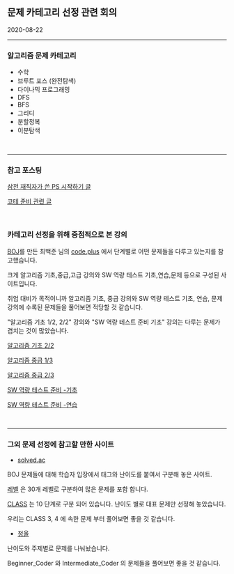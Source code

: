 ## 문제 카테고리 선정 관련 회의 

2020-08-22

------

### 알고리즘 문제 카테고리

- 수학   
- 브루트 포스 (완전탐색)   
- 다이나믹 프로그래밍
- DFS
- BFS
- 그리디 
- 분할정복 
- 이분탐색 

</br>

-----

### 참고 포스팅 

[삼전 재직자가 쓴 PS 시작하기 글]([https://plzrun.tistory.com/entry/%EC%95%8C%EA%B3%A0%EB%A6%AC%EC%A6%98-%EB%AC%B8%EC%A0%9C%ED%92%80%EC%9D%B4PS-%EC%8B%9C%EC%9E%91%ED%95%98%EA%B8%B0?category=588657](https://plzrun.tistory.com/entry/알고리즘-문제풀이PS-시작하기?category=588657))

[코테 준비 관련 글](https://baactree.tistory.com/52?category=735523)

</br>

### 카테고리 선정을 위해 중점적으로 본 강의

[BOJ](https://www.acmicpc.net/)를 만든 최백준 님의 [code.plus](https://code.plus/) 에서 단계별로 어떤 문제들을 다루고 있는지를 참고했습니다. 

크게 알고리즘 기초,중급,고급 강의와 SW 역량 테스트 기초,연습,문제 등으로 구성된 사이트입니다.

취업 대비가 목적이니까 알고리즘 기초, 중급 강의와  SW 역량 테스트 기초, 연습, 문제 강의에 수록된 문제들을 풀어보면 적당할 것 같습니다. 

"알고리즘 기초 1/2, 2/2" 강의와 "SW 역량 테스트 준비 기초" 강의는 다루는 문제가 겹치는 것이 많았습니다. 

[알고리즘 기초 2/2](https://code.plus/course/42) 

[알고리즘 중급 1/3](https://code.plus/course/43)

[알고리즘 중급 2/3](https://code.plus/course/44)

[SW 역량 테스트 준비 -기초](https://code.plus/course/32)

[SW 역량 테스트 준비 -연습](https://code.plus/course/33)

</br>

------

### 그외 문제 선정에 참고할 만한 사이트

* [solved.ac](https://solved.ac/class)

BOJ 문제들에 대해 학습자 입장에서 태그와 난이도를 붙여서 구분해 놓은 사이트.

[레벨](https://solved.ac/problems/level) 은 30개 레벨로 구분하여 많은 문제를 포함 합니다.

[CLASS](https://solved.ac/class) 는 10 단계로 구분 되어 있습니다. 난이도 별로 대표 문제만 선정해 놓았습니다. 

우리는 CLASS 3, 4 에 속한 문제 부터 풀어보면 좋을 것 같습니다.

* [정올](http://www.jungol.co.kr/bbs/board.php?bo_table=pbank&sca=2080)

난이도와 주제별로 문제를 나눠놨습니다. 

Beginner_Coder 와 Intermediate_Coder 의 문제들을 풀어보면 좋을 것 같습니다. 

</br>

